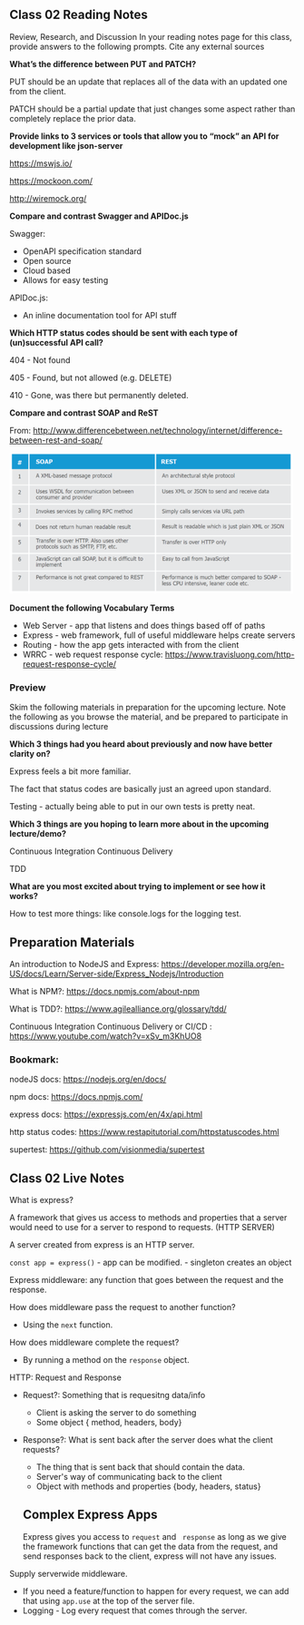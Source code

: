 ## Class 02 Reading Notes

Review, Research, and Discussion
In your reading notes page for this class, provide answers to the following prompts. Cite any external sources

**What’s the difference between PUT and PATCH?**

PUT should be an update that replaces all of the data with an updated one from the client.

PATCH should be a partial update that just changes some aspect rather than completely replace the prior data.

**Provide links to 3 services or tools that allow you to “mock” an API for development like json-server**

https://mswjs.io/

https://mockoon.com/

http://wiremock.org/

**Compare and contrast Swagger and APIDoc.js**

Swagger: 

- OpenAPI specification standard
- Open source
- Cloud based
- Allows for easy testing

APIDoc.js:

- An inline documentation tool for API stuff

**Which HTTP status codes should be sent with each type of (un)successful API call?**

404 - Not found

405 - Found, but not allowed (e.g. DELETE)

410 - Gone, was there but permanently deleted.

**Compare and contrast SOAP and ReST**

From: http://www.differencebetween.net/technology/internet/difference-between-rest-and-soap/

![](soapvsrest.png)

**Document the following Vocabulary Terms**

- Web Server - app that listens and does things based off of paths
- Express - web framework, full of useful middleware helps create servers
- Routing - how the app gets interacted with from the client
- WRRC - web request response cycle: https://www.travisluong.com/http-request-response-cycle/

### Preview

Skim the following materials in preparation for the upcoming lecture. Note the following as you browse the material, and be prepared to participate in discussions during lecture

**Which 3 things had you heard about previously and now have better clarity on?**

Express feels a bit more familiar.

The fact that status codes are basically just an agreed upon standard.

Testing - actually being able to put in our own tests is pretty neat.

**Which 3 things are you hoping to learn more about in the upcoming lecture/demo?**

Continuous Integration Continuous Delivery

TDD

**What are you most excited about trying to implement or see how it works?**

How to test more things: like console.logs for the logging test.

## Preparation Materials

An introduction to NodeJS and Express: https://developer.mozilla.org/en-US/docs/Learn/Server-side/Express_Nodejs/Introduction

What is NPM?: https://docs.npmjs.com/about-npm

What is TDD?: https://www.agilealliance.org/glossary/tdd/

Continuous Integration Continuous Delivery or CI/CD : https://www.youtube.com/watch?v=xSv_m3KhUO8

### Bookmark:

nodeJS docs: https://nodejs.org/en/docs/

npm docs: https://docs.npmjs.com/

express docs: https://expressjs.com/en/4x/api.html

http status codes: https://www.restapitutorial.com/httpstatuscodes.html

supertest: https://github.com/visionmedia/supertest



## Class 02 Live Notes

What is express?

A framework that gives us access to methods and properties that a server would need to use for a server to respond to requests. (HTTP SERVER)

A server created from express is an HTTP server.

`const app = express()` - app can be modified.
    - singleton creates an object 


Express middleware: any function that goes between the request and the response.

How does middleware pass the request to another function? 
- Using the `next` function.

How does middleware complete the request?
- By running a method on the `response` object.

HTTP: Request and Response
 - Request?: Something that is requesitng data/info
    - Client is asking the server to do something
    - Some object { method, headers, body}
 - Response?: What is sent back after the server does what the client requests?
    - The thing that is sent back that should contain the data.
    - Server's way of communicating back to the client
    - Object with methods and properties  {body, headers, status}

    ## Complex Express Apps

    Express gives you access to `request` and ` response` as long as we give the framework functions that can get the data from the request, and send responses back to the client, express will not have any issues.

Supply serverwide middleware.
- If you need a feature/function to happen for every request, we can add that using `app.use` at the top of the server file.
- Logging - Log every request that comes through the server.